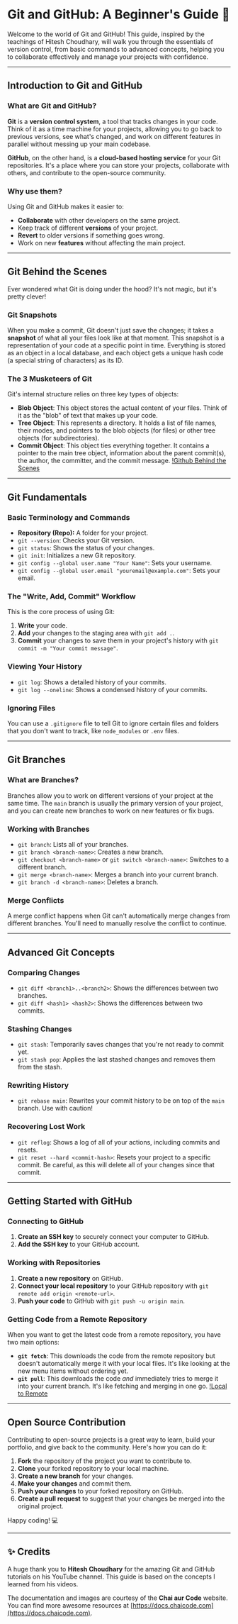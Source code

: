 # Git and GitHub: A Beginner's Guide 🚀

Welcome to the world of Git and GitHub! This guide, inspired by the teachings of Hitesh Choudhary, will walk you through the essentials of version control, from basic commands to advanced concepts, helping you to collaborate effectively and manage your projects with confidence.

---

## Introduction to Git and GitHub

### What are Git and GitHub?

**Git** is a **version control system**, a tool that tracks changes in your code. Think of it as a time machine for your projects, allowing you to go back to previous versions, see what's changed, and work on different features in parallel without messing up your main codebase.

**GitHub**, on the other hand, is a **cloud-based hosting service** for your Git repositories. It's a place where you can store your projects, collaborate with others, and contribute to the open-source community.

### Why use them?

Using Git and GitHub makes it easier to:
* **Collaborate** with other developers on the same project.
* Keep track of different **versions** of your project.
* **Revert** to older versions if something goes wrong.
* Work on new **features** without affecting the main project.

---

## Git Behind the Scenes

Ever wondered what Git is doing under the hood? It's not magic, but it's pretty clever!

### Git Snapshots

When you make a commit, Git doesn't just save the changes; it takes a **snapshot** of what all your files look like at that moment. This snapshot is a representation of your code at a specific point in time. Everything is stored as an object in a local database, and each object gets a unique hash code (a special string of characters) as its ID.

### The 3 Musketeers of Git

Git's internal structure relies on three key types of objects:



* **Blob Object**: This object stores the actual content of your files. Think of it as the "blob" of text that makes up your code.
* **Tree Object**: This represents a directory. It holds a list of file names, their modes, and pointers to the blob objects (for files) or other tree objects (for subdirectories).
* **Commit Object**: This object ties everything together. It contains a pointer to the main tree object, information about the parent commit(s), the author, the committer, and the commit message.
[!Github Behind the Scenes](https://docs.chaicode.com/_astro/git-behind-scenes.DjOkWmxn_2aCWmR.webp)

---

## Git Fundamentals

### Basic Terminology and Commands

* **Repository (Repo):** A folder for your project.
* `git --version`: Checks your Git version.
* `git status`: Shows the status of your changes.
* `git init`: Initializes a new Git repository.
* `git config --global user.name "Your Name"`: Sets your username.
* `git config --global user.email "youremail@example.com"`: Sets your email.

### The "Write, Add, Commit" Workflow

This is the core process of using Git:
1.  **Write** your code.
2.  **Add** your changes to the staging area with `git add .`.
3.  **Commit** your changes to save them in your project's history with `git commit -m "Your commit message"`.

### Viewing Your History

* `git log`: Shows a detailed history of your commits.
* `git log --oneline`: Shows a condensed history of your commits.

### Ignoring Files

You can use a `.gitignore` file to tell Git to ignore certain files and folders that you don't want to track, like `node_modules` or `.env` files.

---

## Git Branches

### What are Branches?

Branches allow you to work on different versions of your project at the same time. The `main` branch is usually the primary version of your project, and you can create new branches to work on new features or fix bugs.

### Working with Branches

* `git branch`: Lists all of your branches.
* `git branch <branch-name>`: Creates a new branch.
* `git checkout <branch-name>` or `git switch <branch-name>`: Switches to a different branch.
* `git merge <branch-name>`: Merges a branch into your current branch.
* `git branch -d <branch-name>`: Deletes a branch.

### Merge Conflicts

A merge conflict happens when Git can't automatically merge changes from different branches. You'll need to manually resolve the conflict to continue.

---

## Advanced Git Concepts

### Comparing Changes

* `git diff <branch1>..<branch2>`: Shows the differences between two branches.
* `git diff <hash1> <hash2>`: Shows the differences between two commits.

### Stashing Changes

* `git stash`: Temporarily saves changes that you're not ready to commit yet.
* `git stash pop`: Applies the last stashed changes and removes them from the stash.

### Rewriting History

* `git rebase main`: Rewrites your commit history to be on top of the `main` branch. Use with caution!

### Recovering Lost Work

* `git reflog`: Shows a log of all of your actions, including commits and resets.
* `git reset --hard <commit-hash>`: Resets your project to a specific commit. Be careful, as this will delete all of your changes since that commit.

---

## Getting Started with GitHub

### Connecting to GitHub

1.  **Create an SSH key** to securely connect your computer to GitHub.
2.  **Add the SSH key** to your GitHub account.

### Working with Repositories

1.  **Create a new repository** on GitHub.
2.  **Connect your local repository** to your GitHub repository with `git remote add origin <remote-url>`.
3.  **Push your code** to GitHub with `git push -u origin main`.

### Getting Code from a Remote Repository

When you want to get the latest code from a remote repository, you have two main options:



* **`git fetch`**: This downloads the code from the remote repository but doesn't automatically merge it with your local files. It's like looking at the new menu items without ordering yet.
* **`git pull`**: This downloads the code *and* immediately tries to merge it into your current branch. It's like fetching and merging in one go.
[!Local to Remote](https://docs.chaicode.com/_astro/git-workflow.DdVRgovW_Z2ofBQp.webp)
---

## Open Source Contribution

Contributing to open-source projects is a great way to learn, build your portfolio, and give back to the community. Here's how you can do it:

1.  **Fork** the repository of the project you want to contribute to.
2.  **Clone** your forked repository to your local machine.
3.  **Create a new branch** for your changes.
4.  **Make your changes** and commit them.
5.  **Push your changes** to your forked repository on GitHub.
6.  **Create a pull request** to suggest that your changes be merged into the original project.

Happy coding! 💻

---

## ✨ Credits

A huge thank you to **Hitesh Choudhary** for the amazing Git and GitHub tutorials on his YouTube channel. This guide is based on the concepts I learned from his videos.

The documentation and images are courtesy of the **Chai aur Code** website. You can find more awesome resources at [https://docs.chaicode.com](https://docs.chaicode.com).